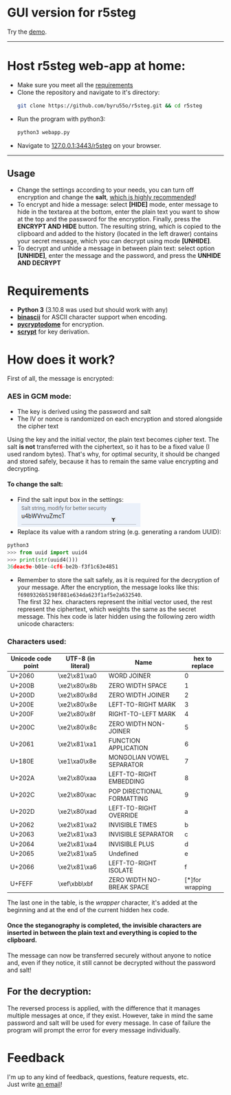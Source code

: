# GUI version for r5steg
Try the [demo](https://r5steg.vspmail.net/r5steg).
___
# Host r5steg web-app at home:
- Make sure you meet all the [requirements](https://github.com/byru55o/r5steg/tree/GUI-web-app#requirements)
- Clone the repository and navigate to it's directory:
  ```bash
  git clone https://github.com/byru55o/r5steg.git && cd r5steg
  ```
- Run the program with python3:
  ```bash
  python3 webapp.py
  ```
- Navigate to [127.0.0.1:3443/r5steg](http://127.0.0.1:3443/r5steg) on your browser.
___  
## Usage
- Change the settings according to your needs, you can turn off encryption and change the **salt**, [which is highly recommended](https://github.com/byru55o/r5steg/tree/GUI-web-app#to-change-the-salt)!
- To encrypt and hide a message: select **[HIDE]** mode, enter message to hide in the textarea at the bottom,
  enter the plain text you want to show at the top and the password for the encryption.
  Finally, press the **ENCRYPT AND HIDE** button. The resulting string,
  which is copied to the clipboard and added to the history (located in the left drawer)
  contains your secret message, which you can decrypt using mode **[UNHIDE]**.
- To decrypt and unhide a message in between plain text: select option **[UNHIDE]**, enter the message and the password,
  and press the **UNHIDE AND DECRYPT**

# Requirements
- **Python 3** (3.10.8 was used but should work with any)
- [**binascii**](https://docs.python.org/3/library/binascii.html) for ASCII character support when encoding.
- [**pycryptodome**](https://www.pycryptodome.org/) for encryption.
- [**scrypt**](https://pypi.org/project/scrypt/) for key derivation.

# How does it work?
First of all, the message is encrypted:

### AES in GCM mode:
- The key is derived using the password and salt
- The IV or nonce is randomized on each encryption and stored alongside the cipher text

Using the key and the initial vector, the plain text becomes cipher text.
The salt **is not** transferred with the ciphertext, so it has to be a fixed value (I used random bytes).
That's why, for optimal security, it should be changed and stored safely,
because it has to remain the same value encrypting and decrypting.

#### To change the salt:
- Find the salt input box in the settings:
![salt](https://github.com/byru55o/r5steg/blob/GUI-web-app/salt.png)
- Replace its value with a random string (e.g. generating a random UUID):
```python
python3
>>> from uuid import uuid4
>>> print(str(uuid4()))
36deac9e-b01e-4cf6-be2b-f3f1c63e4851
```
- Remember to store the salt safely, as it is required for the decryption of your message.
After the encryption, the message looks like this: `f6989326b5198f881e634da623f1af5e2a632540`.  
The first 32 hex. characters represent the initial vector used, the rest represent the ciphertext,
which weights the same as the secret message.
This hex code is later hidden using the following zero width unicode characters:

### Characters used:
| Unicode code point | UTF-8 (in literal) | Name | hex to replace |
| --- | --- | --- | --- |
| U+2060 | \xe2\x81\xa0 | WORD JOINER | 0 |
| U+200B | \xe2\x80\x8b | ZERO WIDTH SPACE | 1 |
| U+200D | \xe2\x80\x8d | ZERO WIDTH JOINER | 2 |
| U+200E | \xe2\x80\x8e | LEFT-TO-RIGHT MARK | 3 |
| U+200F | \xe2\x80\x8f | RIGHT-TO-LEFT MARK | 4 |
| U+200C | \xe2\x80\x8c | ZERO WIDTH NON-JOINER | 5 |
| U+2061 | \xe2\x81\xa1 | FUNCTION APPLICATION | 6 |
| U+180E | \xe1\xa0\x8e | MONGOLIAN VOWEL SEPARATOR | 7 |
| U+202A | \xe2\x80\xaa | LEFT-TO-RIGHT EMBEDDING | 8 |
| U+202C | \xe2\x80\xac | POP DIRECTIONAL FORMATTING | 9 |
| U+202D | \xe2\x80\xad | LEFT-TO-RIGHT OVERRIDE | a |
| U+2062 | \xe2\x81\xa2 | INVISIBLE TIMES | b |
| U+2063 | \xe2\x81\xa3 | INVISIBLE SEPARATOR | c |
| U+2064 | \xe2\x81\xa4 | INVISIBLE PLUS | d |
| U+2065 | \xe2\x81\xa5 | Undefined | e |
| U+2066 | \xe2\x81\xa6 | LEFT-TO-RIGHT ISOLATE | f |
| U+FEFF | \xef\xbb\xbf | ZERO WIDTH NO-BREAK SPACE | [*]for wrapping

The last one in the table, is the *wrapper* character,
it's added at the beginning and at the end of the current hidden hex code.

#### Once the steganography is completed, the invisible characters are inserted in between the plain text and everything is copied to the clipboard.
The message can now be transferred securely without anyone to notice and, even if they notice,
it still cannot be decrypted without the password and salt!

## For the decryption:
The reversed process is applied, with the difference that it manages multiple messages at once, if they exist.
However, take in mind the same password and salt will be used for every message.
In case of failure the program will prompt the error for every message individually.

# Feedback
I'm up to any kind of feedback, questions, feature requests, etc.  
Just write [an email](mailto:r55@vspmail.net)!
